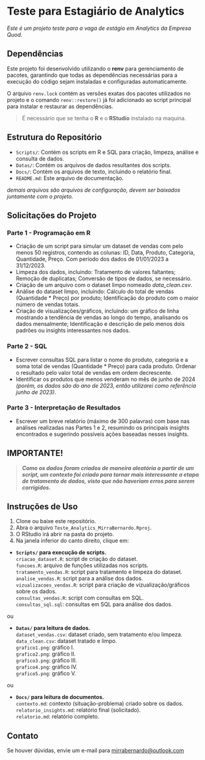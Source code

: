 # Teste para Estagiário de Analytics

*Este é um projeto teste para a vaga de estágio em Analytics da Empresa Quod.*

## Dependências

Este projeto foi desenvolvido utilizando o **renv** para gerenciamento de pacotes, garantindo que todas as dependências necessárias para a execução do código sejam instaladas e configuradas automaticamente.

O arquivo `renv.lock` contém as versões exatas dos pacotes utilizados no projeto e o comando `renv::restore()` já foi adicionado ao script principal para instalar e restaurar as dependências.

> É necessário que se tenha o **R** e o **RStudio** instalado na maquina.

## Estrutura do Repositório

-   `Scripts/`: Contém os scripts em R e SQL para criação, limpeza, análise e consulta de dados.
-   `Datas/`: Contém os arquivos de dados resultantes dos scripts.
-   `Docs/`: Contém os arquivos de texto, incluindo o relatório final.
-   `README.md`: Este arquivo de documentação.

*demais arquivos são arquivos de configuração, devem ser baixados juntamente com o projeto.*

## Solicitações do Projeto

### Parte 1 - Programação em R

-   Criação de um script para simular um dataset de vendas com pelo menos 50 registros, contendo as colunas: ID, Data, Produto, Categoria, Quantidade, Preço. Com período dos dados de 01/01/2023 a 31/12/2023.
-   Limpeza dos dados, incluindo: Tratamento de valores faltantes; Remoção de duplicatas; Conversão de tipos de dados, se necessário.
-   Criação de um arquivo com o dataset limpo nomeado *data_clean.csv*.
-   Análise do dataset limpo, incluindo: Cálculo do total de vendas (Quantidade \* Preço) por produto; Identificação do produto com o maior número de vendas totais.
-   Criação de visualizações/gráficos, incluindo: um gráfico de linha mostrando a tendência de vendas ao longo do tempo, analisando os dados mensalmente; Identificação e descrição de pelo menos dois padrões ou insights interessantes nos dados.

### Parte 2 - SQL

-   Escrever consultas SQL para listar o nome do produto, categoria e a soma total de vendas (Quantidade \* Preço) para cada produto. Ordenar o resultado pelo valor total de vendas em ordem decrescente.
-   Identificar os produtos que menos venderam no mês de junho de 2024 *(porém, os dados são do ano de 2023, então utilizarei como referência junho de 2023)*.

### Parte 3 - Interpretação de Resultados

-   Escrever um breve relatório (máximo de 300 palavras) com base nas análises realizadas nas Partes 1 e 2, resumindo os principais insights encontrados e sugerindo possíveis ações baseadas nesses insights.

## IMPORTANTE!

> ***Como os dados foram criados de maneira aleatória a partir de um script, um contexto foi criado para tornar mais interessante a etapa de tratamento de dados, visto que não haveriam erros para serem corrigidos.***

## Instruções de Uso

1.  Clone ou baixe este repositório.
2.  Abra o arquivo `Teste_Analytics_MirraBernardo.Rproj`.
3.  O RStudio irá abrir na pasta do projeto.
4.  Na janela inferior do canto direito, clique em:

-   **`Scripts/` para execução de scripts.**\
    `criacao_dataset.R`: script de criação do dataset.\
    `funcoes.R`: arquivo de funções utilizadas nos scripts.\
    `tratamento_vendas.R`: script para tratamento e limpeza do dataset.\
    `analise_vendas.R`: script para a análise dos dados.\
    `vizualizacoes_vendas.R`: script para criação de vizualização/gráficos sobre os dados.\
    `consultas_vendas.R`: script com consultas em SQL.\
    `consultas_sql.sql`: consultas em SQL para análise dos dados.

ou

-   **`Datas/` para leitura de dados.**\
    `dataset_vendas.csv`: dataset criado, sem tratamento e/ou limpeza.\
    `data_clean.csv`: dataset tratado e limpo.\
    `grafico1.png`: gráfico I.\
    `grafico2.png`: gráfico II.\
    `grafico3.png`: gráfico III.\
    `grafico4.png`: gráfico IV.\
    `grafico5.png`: gráfico V.

ou

-   **`Docs/` para leitura de documentos.**\
    `contexto.md`: contexto (situação-problema) criado sobre os dados.\
    `relatorio_insights.md`: relatório final (solicitado).\
    `relatorio.md`: relatório completo.

## Contato

Se houver dúvidas, envie um e-mail para [mirrabernardo\@outlook.com](mailto:mirrabernardo@outlook.com)
